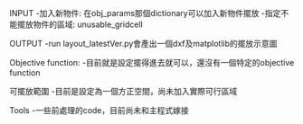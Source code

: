 INPUT
-加入新物件: 在obj_params那個dictionary可以加入新物件擺放
-指定不能擺放物件的區域: unusable_gridcell

OUTPUT
-run layout_latestVer.py會產出一個dxf及matplotlib的擺放示意圖

Objective function:
-目前就是設定擺得進去就可以，還沒有一個特定的objective function

可擺放範圍
-目前是設定為一個方正空間，尚未加入實際可行區域

Tools
-一些前處理的code，目前尚未和主程式嫁接
